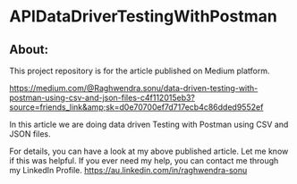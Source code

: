 # APIDataDriverTestingWithPostman

About:
------
This project repository is for the article published on Medium platform.

https://medium.com/@Raghwendra.sonu/data-driven-testing-with-postman-using-csv-and-json-files-c4f112015eb3?source=friends_link&amp;sk=d0e70700ef7d717ecb4c86dded9552ef

In this article we are doing data driven Testing with Postman using CSV and JSON files.

For details, you can have a look at my above published article. Let me know if this was helpful. If you ever need my help, you can contact me through my LinkedIn Profile.
https://au.linkedin.com/in/raghwendra-sonu
